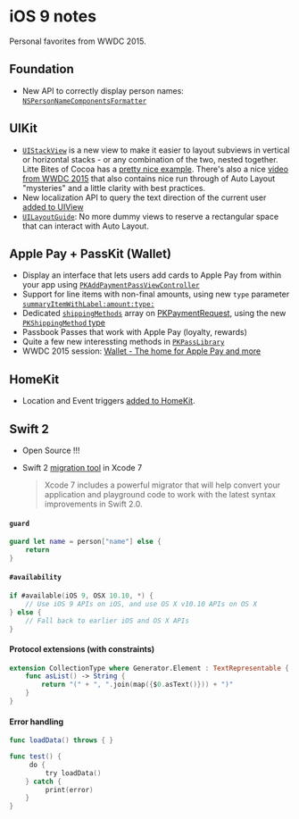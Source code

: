 # iOS 9 notes
Personal favorites from WWDC 2015.

## Foundation
 - New API to correctly display person names: [`NSPersonNameComponentsFormatter`](https://developer.apple.com/library/prerelease/ios/releasenotes/General/iOS90APIDiffs/frameworks/Foundation.html)
 
## UIKit
 - [`UIStackView`](https://developer.apple.com/library/prerelease/ios/documentation/UIKit/Reference/UIStackView_Class_Reference/index.html#//apple_ref/occ/cl/UIStackView) is a new view to make it easier to layout subviews in vertical or horizontal stacks - or any combination of the two, nested together. Litte Bites of Cocoa has a [pretty nice example](http://littlebitesofcocoa.com/post/121598537380/16-uistackview). There's also a nice [video from WWDC 2015](https://developer.apple.com/videos/wwdc/2015/?id=218) that also contains nice run through of Auto Layout "mysteries" and a little clarity with best practices.
 - New localization API to query the text direction of the current user [added to UIView](https://developer.apple.com/library/prerelease/ios/documentation/UIKit/Reference/UIView_Class/index.html#//apple_ref/swift/clm/UIView/c:objc(cs)UIView(cm)userInterfaceLayoutDirectionForSemanticContentAttribute:)
 - [`UILayoutGuide`](https://developer.apple.com/library/prerelease/ios/documentation/UIKit/Reference/UILayoutGuide_Class_Reference/index.html#//apple_ref/occ/cl/UILayoutGuide): No more dummy views to reserve a rectangular space that can interact with Auto Layout.
 

## Apple Pay + PassKit (Wallet)
 - Display an interface that lets users add cards to Apple Pay from within your app using [`PKAddPaymentPassViewController`](https://developer.apple.com/library/prerelease/ios/documentation/PassKit/Reference/PKAddPaymentPassViewController_Class/index.html)
 - Support for line items with non-final amounts, using new `type` parameter [`summaryItemWithLabel:amount:type:`](https://developer.apple.com/library/prerelease/ios/documentation/PassKit/Reference/PKPaymentSummaryItem_Ref/index.html#//apple_ref/occ/clm/PKPaymentSummaryItem/summaryItemWithLabel:amount:type:)
 - Dedicated [`shippingMethods`](https://developer.apple.com/library/prerelease/ios/documentation/PassKit/Reference/PKPaymentRequest_Ref/#//apple_ref/occ/instp/PKPaymentRequest/shippingMethods) array on [PKPaymentRequest](https://developer.apple.com/library/prerelease/ios/documentation/PassKit/Reference/PKPaymentRequest_Ref/), using the new [`PKShippingMethod` type](https://developer.apple.com/library/ios/documentation/PassKit/Reference/PKShippingMethod_Ref/)
 - Passbook Passes that work with Apple Pay (loyalty, rewards)
 - Quite a few new interessting methods in [`PKPassLibrary`](https://developer.apple.com/library/prerelease/ios/documentation/PassKit/Reference/PKPassLibrary_Ref/index.html#//apple_ref/occ/cl/PKPassLibrary)
 - WWDC 2015 session: [Wallet - The home for Apple Pay and more](https://developer.apple.com/videos/wwdc/2015/?id=701)

## HomeKit
 - Location and Event triggers [added to HomeKit](https://developer.apple.com/library/prerelease/ios/releasenotes/General/iOS90APIDiffs/frameworks/HomeKit.html).

## Swift 2

- Open Source !!!
- Swift 2 [migration tool](https://developer.apple.com/swift/) in Xcode 7

  >Xcode 7 includes a powerful migrator that will help convert your application and playground code to work with the latest syntax improvements in Swift 2.0.



#### `guard`
```swift
guard let name = person["name"] else {
	return
}
```

#### `#availability`
```swift
if #available(iOS 9, OSX 10.10, *) {
    // Use iOS 9 APIs on iOS, and use OS X v10.10 APIs on OS X
} else {
    // Fall back to earlier iOS and OS X APIs
}
```

#### Protocol extensions (with constraints)
```swift
extension CollectionType where Generator.Element : TextRepresentable {
    func asList() -> String {
        return "(" + ", ".join(map({$0.asText()})) + ")"
    }
}
```

#### Error handling
```swift
func loadData() throws { }

func test() {
	￼do {
		￼try loadData()
	} catch {
		￼print(error)
	}
}
```
